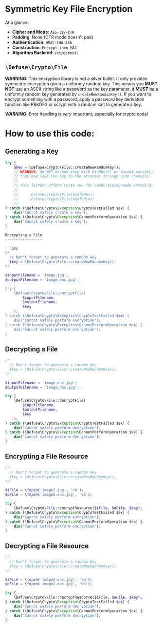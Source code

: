 Symmetric Key File Encryption
=============================

At a glance:

* **Cipher and Mode**: `AES-128-CTR`
* **Padding**: None (CTR mode doesn't pad)
* **Authentication**: `HMAC-SHA-256`
* **Construction**: `Encrypt then MAC`
* **Algorithm Backend**: `ext/openssl`

## `\Defuse\Crypto\File`

**WARNING:** This encryption library is not a silver bullet. It only provides
symmetric encryption given a uniformly random key. This means you **MUST NOT**
use an ASCII string like a password as the key parameter, it **MUST** be
a uniformly random key generated by `createNewRandomKey()`. If you want to
encrypt something with a password, apply a password key derivation function
like PBKDF2 or scrypt with a random salt to generate a key.

***WARNING:*** Error handling is *very* important, especially for crypto code! 

How to use this code:
=====================

Generating a Key
----------------

```php
try {
    $key = \Defuse\Crypto\File::createNewRandomKey();
    // WARNING: Do NOT encode $key with bin2hex() or base64_encode(),
    // they may leak the key to the attacker through side channels.
    // 
    // This library offers these two for cache-timing-safe encoding:
    //
    //     \Defuse\Crypto\File\binToHex()
    //     \Defuse\Crypto\File\hexToBin()
    //
} catch (\Defuse\Crypto\Exception\CryptoTestFailed $ex) {
    die('Cannot safely create a key');
} catch (\Defuse\Crypto\Exception\CannotPerformOperation $ex) {
    die('Cannot safely create a key');
}

Encrypting a File
-----------------

```php
/* 
  // Don't forget to generate a random key
  $key = \Defuse\Crypto\File::createNewRandomKey();
*/

$inputFilename = 'image.jpg';
$outputFilename = 'image.enc.jpg';

try {
    \Defuse\Crypto\File::encryptFile(
        $inputFilename,
        $outputFilename,
        $key
    );
} catch (\Defuse\Crypto\Exception\CryptoTestFailed $ex) {
    die('Cannot safely perform encryption');
} catch (\Defuse\Crypto\Exception\CannotPerformOperation $ex) {
    die('Cannot safely perform encryption');
}
```

Decrypting a File
-----------------

```php
/* 
  // Don't forget to generate a random key
  $key = \Defuse\Crypto\File::createNewRandomKey();
*/

$inputFilename = 'image.enc.jpg';
$outputFilename = 'image.dec.jpg';

try {
    \Defuse\Crypto\File::decryptFile(
        $inputFilename,
        $outputFilename,
        $key
    );
} catch (\Defuse\Crypto\Exception\CryptoTestFailed $ex) {
    die('Cannot safely perform decryption');
} catch (\Defuse\Crypto\Exception\CannotPerformOperation $ex) {
    die('Cannot safely perform decryption');
}
```

Encrypting a File Resource
--------------------------

```php
/* 
  // Don't forget to generate a random key
  $key = \Defuse\Crypto\File::createNewRandomKey();
*/

$iFile = \fopen('image2.jpg', 'rb');
$oFile = \fopen('image2.enc.jpg', 'wb');

try {
    \Defuse\Crypto\File::encryptResource($iFile, $oFile, $key);
} catch (\Defuse\Crypto\Exception\CryptoTestFailed $ex) {
    die('Cannot safely perform encryption');
} catch (\Defuse\Crypto\Exception\CannotPerformOperation $ex) {
    die('Cannot safely perform encryption');
}
```

Decrypting a File Resource
--------------------------

```php
/* 
  // Don't forget to generate a random key
  $key = \Defuse\Crypto\File::createNewRandomKey();
*/

$iFile = \fopen('image2.enc.jpg', 'rb');
$oFile = \fopen('image2.dec.jpg', 'wb');

try {
    \Defuse\Crypto\File::decryptResource($iFile, $oFile, $key);
} catch (\Defuse\Crypto\Exception\CryptoTestFailed $ex) {
    die('Cannot safely perform decryption');
} catch (\Defuse\Crypto\Exception\CannotPerformOperation $ex) {
    die('Cannot safely perform decryption');
}
```